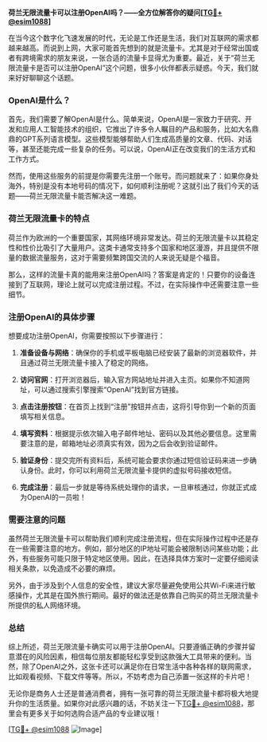 **荷兰无限流量卡可以注册OpenAI吗？——全方位解答你的疑问[[TG💪+ @esim1088](https://t.me/s/esim1088)]**

在当今这个数字化飞速发展的时代，无论是工作还是生活，我们对互联网的需求都越来越高。而说到上网，大家可能首先想到的就是流量卡。尤其是对于经常出国或者有跨境需求的朋友来说，一张合适的流量卡显得尤为重要。最近，关于“荷兰无限流量卡是否可以注册OpenAI”这个问题，很多小伙伴都表示疑惑。今天，我们就来好好聊聊这个话题。

### OpenAI是什么？

首先，我们需要了解OpenAI是什么。简单来说，OpenAI是一家致力于研究、开发和应用人工智能技术的组织，它推出了许多令人瞩目的产品和服务，比如大名鼎鼎的GPT系列语言模型。这些模型能够帮助人们生成高质量的文章、代码、对话等，甚至还能完成一些复杂的任务。可以说，OpenAI正在改变我们的生活方式和工作方式。

然而，使用这些服务的前提是你需要先注册一个账号。而问题就来了：如果你身处海外，特别是没有本地号码的情况下，如何顺利注册呢？这就引出了我们今天的话题——荷兰无限流量卡能否解决这一难题。

### 荷兰无限流量卡的特点

荷兰作为欧洲的一个重要国家，其网络环境非常发达。荷兰的无限流量卡以其稳定性和性价比吸引了大量用户。这类卡通常支持多个国家和地区漫游，并且提供不限量的数据流量服务，这对于需要频繁跨国交流的人来说无疑是个福音。

那么，这样的流量卡真的能用来注册OpenAI吗？答案是肯定的！只要你的设备连接到了互联网，理论上就可以完成注册过程。不过，在实际操作中还需要注意一些细节。

### 注册OpenAI的具体步骤

想要成功注册OpenAI，你需要按照以下步骤进行：

1. **准备设备与网络**：确保你的手机或平板电脑已经安装了最新的浏览器软件，并且通过荷兰无限流量卡接入了稳定的网络。
   
2. **访问官网**：打开浏览器后，输入官方网站地址并进入主页。如果你不知道网址，可以通过搜索引擎搜索“OpenAI”找到官方链接。

3. **点击注册按钮**：在首页上找到“注册”按钮并点击，这将引导你到一个新的页面填写相关信息。

4. **填写资料**：根据提示依次输入电子邮件地址、密码以及其他必要信息。这里需要注意的是，邮箱地址必须真实有效，因为之后会收到验证邮件。

5. **验证身份**：提交完所有资料后，系统可能会要求你通过短信验证码来进一步确认身份。此时，你可以利用荷兰无限流量卡提供的虚拟号码接收短信。

6. **完成注册**：最后一步就是等待系统处理你的请求，一旦审核通过，你就正式成为OpenAI的一员啦！

### 需要注意的问题

虽然荷兰无限流量卡可以帮助我们顺利完成注册流程，但在实际操作过程中还是存在一些需要注意的地方。例如，部分地区的IP地址可能会被限制访问某些功能；此外，有些服务可能只限于特定地区使用。因此，在选择具体方案时一定要仔细阅读相关条款，以免造成不必要的麻烦。

另外，由于涉及到个人信息的安全性，建议大家尽量避免使用公共Wi-Fi来进行敏感操作，尤其是在国外旅行期间。最好的做法还是依靠自己购买的荷兰无限流量卡所提供的私人网络环境。

### 总结

综上所述，荷兰无限流量卡确实可以用于注册OpenAI。只要遵循正确的步骤并留意潜在的风险因素，相信每位朋友都能轻松享受到这款强大工具带来的便利。当然，除了OpenAI之外，这张卡还可以满足你在日常生活中各种各样的联网需求，比如观看视频、下载文件等等。所以，不妨考虑为自己添置一张这样的卡片吧！

无论你是商务人士还是普通消费者，拥有一张可靠的荷兰无限流量卡都将极大地提升你的生活质量。如果你对此感兴趣的话，不妨关注一下[TG💪+ @esim1088](https://t.me/s/esim1088)，那里会有更多关于如何选购合适产品的专业建议哦！

[[TG💪+ @esim1088](https://t.me/s/esim1088) ![Image](https://i.postimg.cc/4NQfJmqS/Snipaste-2025-05-13-00-14-12.png)]